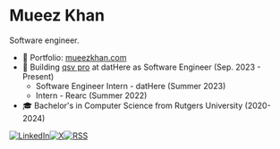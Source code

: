 # Mueez Khan

Software engineer.

- 📂 Portfolio: [mueezkhan.com](https://www.mueezkhan.com)
- 💼 Building [qsv pro](https://qsvpro.dathere.com) at datHere as Software Engineer (Sep. 2023 - Present)
  -  Software Engineer Intern - datHere (Summer 2023)
  - Intern - Rearc (Summer 2022)
- 🎓 Bachelor's in Computer Science from Rutgers University (2020-2024)

<div style="display: flex;">
  <a href="https://www.linkedin.com/in/mueez-khan/"><img alt="LinkedIn" src="https://img.shields.io/badge/linkedin-%230077B5.svg?style=for-the-badge&logo=linkedin&logoColor=white" /></a>
  <a href="https://twitter.com/mueezcodes"><img alt="X" src="https://img.shields.io/badge/X-%23000000.svg?style=for-the-badge&logo=X&logoColor=white" /></a>
  <a href="https://mueezkhan.com/rss.xml"><img alt="RSS" src="https://img.shields.io/badge/rss-F88900?style=for-the-badge&logo=rss&logoColor=white" /></a>
</div>
